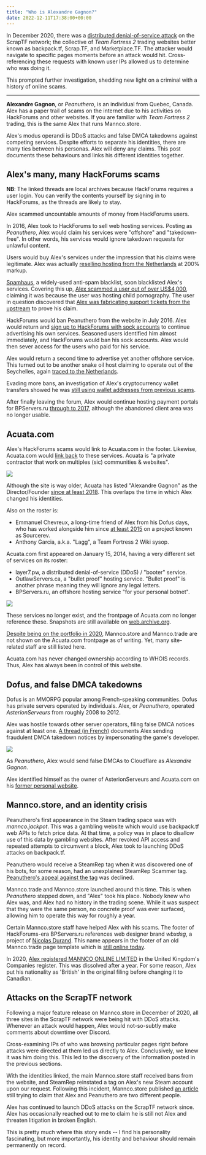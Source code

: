 ```yaml
---
title: "Who is Alexandre Gagnon?"
date: 2022-12-11T17:38:00+00:00
--- 
```


In December 2020, there was a [distributed denial-of-service attack](https://en.wikipedia.org/wiki/Denial-of-service_attack) on the ScrapTF network; the collective of *Team Fortress 2* trading websites better known as backpack.tf, Scrap.TF, and Marketplace.TF. The attacker would navigate to specific pages moments before an attack would hit. Cross-referencing these requests with known user IPs allowed us to determine who was doing it.

This prompted further investigation, shedding new light on a criminal with a history of online scams.

----

**Alexandre Gagnon**, or *Peanuthero*, is an individual from Quebec, Canada. Alex has a paper trail of scams on the internet due to his activities on HackForums and other websites. If you are familiar with *Team Fortress 2* trading, this is the same Alex that runs Mannco.store.

Alex's modus operandi is DDoS attacks and false DMCA takedowns against competing services. Despite efforts to separate his identities, there are many ties between his personas. Alex will deny any claims. This post documents these behaviours and links his different identities together.

## Alex's many, many HackForums scams
**NB**: The linked threads are local archives because HackForums requires a user login. You can verify the contents yourself by signing in to HackForums, as the threads are likely to stay.

Alex scammed uncountable amounts of money from HackForums users.

In 2016, Alex took to HackForums to sell web hosting services. Posting as *Peanuthero*, Alex would claim his services were "offshore" and "takedown-free". In other words, his services would ignore takedown requests for unlawful content.

Users would buy Alex's services under the impression that his claims were legitimate. Alex was actually [reselling hosting from the Netherlands](/archive/bpservers-scam-alert.html) at 200% markup.

[Spamhaus](https://www.spamhaus.org/), a widely-used anti-spam blacklist, soon blacklisted Alex's services. Covering this up, [Alex scammed a user out of over US$4,000](/archive/scammed-by-peanuthero.html), claiming it was because the user was hosting child pornography. The user in question discovered that [Alex was fabricating support tickets from the upstream](/archive/peanuthero-support-tickets.html) to prove his claim.

HackForums would ban Peanuthero from the website in July 2016. Alex would return and [sign up to HackForums with sock accounts](/archive/bpservers-ru-sock.html) to continue advertising his own services. Seasoned users identified him almost immediately, and HackForums would ban his sock accounts. Alex would then sever access for the users who paid for his service.

Alex would return a second time to advertise yet another offshore service. This turned out to be another snake oil host claiming to operate out of the Seychelles, again [traced to the Netherlands](/archive/shadowhosting.html).

Evading more bans, an investigation of Alex's cryptocurrency wallet transfers showed he was [still using wallet addresses from previous scams](/archive/peanuthero-ban-evasion.html).

After finally leaving the forum, Alex would continue hosting payment portals for BPServers.ru [through to 2017](https://web.archive.org/web/20170710174638/https://bpservers.ru/), although the abandoned client area was no longer usable.

## Acuata.com
Alex's HackForums scams would link to Acuata.com in the footer. Likewise, Acuata.com would [link back](https://web.archive.org/web/20150423042823/http://acuata.com/) to these services. Acuata is "a private contractor that work on multiples (sic) communities & websites".

![](/img/articles/acuata.com-now.png)

Although the site is way older, Acuata has listed "Alexandre Gagnon" as the Director/Founder [since at least 2018](https://web.archive.org/web/20180412212144/https://acuata.com/). This overlaps the time in which Alex changed his identities.

Also on the roster is:

* Emmanuel Chevreux, a long-time friend of Alex from his Dofus days, who has worked alongside him since [at least 2015](https://archive.ph/jTL33) on a project known as Sourcerev.
* Anthony Garcia, a.k.a. "Lagg", a Team Fortress 2 Wiki sysop.

Acuata.com first appeared on January 15, 2014, having a very different set of services on its roster:

* layer7.pw, a distributed denial-of-service (DDoS) / "booter" service.
* OutlawServers.ca, a "bullet proof" hosting service. "Bullet proof" is another phrase meaning they will ignore any legal letters.
* BPServers.ru, an offshore hosting service "for your personal botnet".

![](/img/articles/acuata.com-2016.png)

These services no longer exist, and the frontpage of Acuata.com no longer reference these. Snapshots are still available on [web.archive.org](https://web.archive.org/web/20220000000000*/acuata.com).

[Despite being on the portfolio in 2020](https://archive.ph/KHmlf), Mannco.store and Mannco.trade are not shown on the Acuata.com frontpage as of writing. Yet, many site-related staff are still listed here.

Acuata.com has never changed ownership according to WHOIS records. Thus, Alex has always been in control of this website.

## Dofus, and false DMCA takedowns

Dofus is an MMORPG popular among French-speaking communities. Dofus has private servers operated by individuals. Alex, or *Peanuthero*, operated *AsterionServeurs* from roughly 2008 to 2012.

Alex was hostile towards other server operators, filing false DMCA notices against at least one. [A thread (in French)](https://archive.ph/ElqbV) documents Alex sending fraudulent DMCA takedown notices by impersonating the game's developer.

![](/img/articles/peanuthero-dofus-dmca.png)

As *Peanuthero*, Alex would send false DMCAs to Cloudflare as *Alexandre Gagnon*.

Alex identified himself as the owner of AsterionServeurs and Acuata.com on his [former personal website](https://web.archive.org/web/20141218054701/http://peanuthero.com/).

## Mannco.store, and an identity crisis

Peanuthero's first appearance in the Steam trading space was with *mannco.jackpot*. This was a gambling website which would use backpack.tf web APIs to fetch price data. At that time, a policy was in place to disallow use of this data by gambling websites. After revoked API access and repeated attempts to circumvent a block, Alex took to launching DDoS attacks on backpack.tf.

Peanuthero would receive a SteamRep tag when it was discovered one of his bots, for some reason, had an unexplained SteamRep Scammer tag. [Peanuthero's appeal against the tag](https://forums.steamrep.com/threads/appeal-76561198026734540-%E2%9C%85peanuthero-mannco-trade-banned-by-sr.180729/) was declined.

Mannco.trade and Mannco.store launched around this time. This is when *Peanuthero* stepped down, and "Alex" took his place. Nobody knew who Alex was, and Alex had no history in the trading scene. While it was suspect that they were the same person, no concrete proof was ever surfaced, allowing him to operate this way for roughly a year.

Certain Mannco.store staff have helped Alex with his scams. The footer of HackForums-era BPServers.ru references web designer brand *wbxdsg*, a project of [Nicolas Durand](https://archive.ph/B1CbV). This name appears in the footer of an old Mannco.trade page template which is [still online today](https://archive.ph/mXnG8).

In 2020, [Alex registered MANNCO ONLINE LIMITED](https://find-and-update.company-information.service.gov.uk/company/12440217/filing-history) in the United Kingdom's Companies register. This was dissolved after a year. For some reason, Alex put his nationality as 'British' in the original filing before changing it to Canadian.

## Attacks on the ScrapTF network

Following a major feature release on Mannco.store in December of 2020, all three sites in the ScrapTF network were being hit with DDoS attacks. Whenever an attack would happen, Alex would not-so-subtly make comments about downtime over Discord.

Cross-examining IPs of who was browsing particular pages right before attacks were directed at them led us directly to Alex. Conclusively, we knew it was him doing this. This led to the discovery of the information posted in the previous sections.

With the identities linked, the main Mannco.store staff received bans from the website, and SteamRep reinstated a tag on Alex's new Steam account upon our request. Following this incident, Mannco.store published [an article](https://archive.ph/hkDUL) still trying to claim that Alex and Peanuthero are two different people.

Alex has continued to launch DDoS attacks on the ScrapTF network since. Alex has occasionally reached out to me to claim he is still not Alex and threaten litigation in broken English.

This is pretty much where this story ends -- I find his personality fascinating, but more importantly, his identity and behaviour should remain permanently on record.